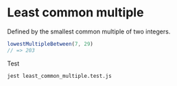 # Least common multiple

Defined by the smallest common multiple of two integers.

```javascript
lowestMultipleBetween(7, 29)
// => 203
```

Test

`jest least_common_multiple.test.js`


